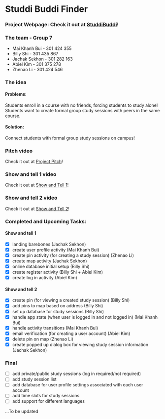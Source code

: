 # Studdi Buddi Finder

### Project Webpage: Check it out at [StuddiBuddi](https://sites.google.com/view/studdibuddi/main-page)!

### The team - Group 7
- Mai Khanh Bui - 301 424 355
- Billy Shi - 301 435 867
- Jachak Sekhon - 301 282 163
- Abiel Kim - 301 375 278
- Zhenao Li - 301 424 546

### The idea 
#### Problems: 
Students enroll in a course with no friends, forcing students to study alone! 
Students want to create formal group study sessions with peers in the same course.

#### Solution: 
Connect students with formal group study sessions on campus!

### Pitch video
Check it out at [Project Pitch](https://youtu.be/mcLWXShvOro)!

### Show and tell 1 video
Check it out at [Show and Tell 1](https://youtu.be/-4krcnvZXWI)!

### Show and tell 2 video
Check it out at [Show and Tell 2](https://youtu.be/MU-1P7AF3Eg)!

### Completed and Upcoming Tasks:
#### Show and tell 1
- [x] landing barebones (Jachak Sekhon)
- [x] create user profile activity (Mai Khanh Bui)
- [x] create pin activity (for creating a study session) (Zhenao Li)
- [x] create map activity (Jachak Sekhon)
- [x] online database initial setup (Billy Shi)
- [x] create register activity (Billy Shi + Abiel Kim)
- [x] create log in activity (Abiel Kim)

#### Show and tell 2
- [x] create pin (for viewing a created study session) (Billy Shi)
- [x] add pins to map based on address (Billy Shi)
- [x] set up database for study sessions (Billy Shi)
- [x] handle app state (when user is logged in and not logged in) (Mai Khanh Bui)
- [x] handle activity transitions (Mai Khanh Bui)
- [x] email verification (for creating a user account) (Abiel Kim)
- [x] delete pin on map (Zhenao Li)
- [x] create popped up dialog box for viewing study session information (Jachak Sekhon)

### Final
- [ ] add private/public study sessions (log in required/not required)
- [ ] add study session list
- [ ] add database for user profile settings associated with each user account
- [ ] add time slots for study sessions
- [ ] add support for different languages

...To be updated
